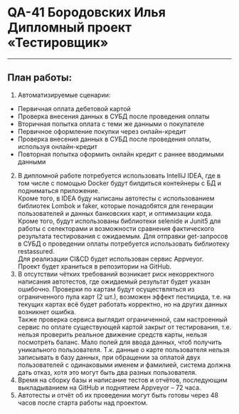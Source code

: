 # QA-41 Бородовских Илья Дипломный проект «Тестировщик»
___

## План работы:
1.	Автоматизируемые сценарии: 
+ Первичная оплата дебетовой картой
+ Проверка внесения данных в СУБД после проведения оплаты
+ Вторичная попытка оплата с теми же данными о покупателе
+ Первичное оформление покупки через онлайн-кредит
+ Проверка внесения данных в СУБД после проведения оплаты, используя онлайн-кредит
+ Повторная попытка оформить онлайн кредит с раннее вводимыми данными
2.	В дипломной работе потребуется использовать IntelliJ IDEA, где в том числе с помощью Docker будут билдиться контейнеры с БД и подниматься приложение. 
<br/>Кроме того, в IDEA буду написаны автотесты с использованием библиотек Lombok и faker, которые понадобятся для генерации пользователей и данных банковских карт, и оптимизации кода.
<br/>Кроме того, будут использованы библиотеки selenide и Junit5 для работы с селекторами и возможности сравнения фактического результата тестирования с ожидаемым. Для отправки get-запросов в СУБД о проведении оплаты потребуется использовать библиотеку restassured. 
<br/>Для реализации CI&CD будет использован сервис Appveyor.
<br/>Проект будет храниться в репозитории на GitHub.
3.	В отсутствии чётких требований возникает риск некорректного написания автотестов, где ожидаемый результат будет указан ошибочно. Проверки по картам будут осуществляться из ограниченного пула карт (2 шт.), возможен эффект пестицида, т.е. на текущих картах всё будет работать корректно, но на других данных возникнет ошибка. <br/>Также проверка сервиса выглядит ограниченной, сам настроенный сервис по оплате существующей картой закрыт от тестирования, т.е. нельзя проверить реальное движение средств карты, нельзя посмотреть баланс. Мало полей для ввода данных, чтоб получить уникального пользователя. Т.к. данные о карте пользователя нельзя записывать в базу данных, при обращении за оплатой двух пользователей с одинаковыми именем и фамилией, система должна дать отказ, хотя это могут быть два разных пользователя. 
4.	Время на сборку базы и написание тестов и отчётов, последующим выкладыванием на GitHub и поднятием Appveyor – 72 часа.
5.	Автотесты и отчёт об их проведении могут быть готовы через 48 часов после старта работы над проектом.
